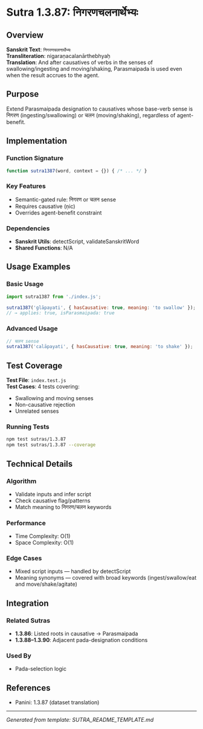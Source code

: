 # Sutra 1.3.87: निगरणचलनार्थेभ्यः

## Overview

**Sanskrit Text**: `निगरणचलनार्थेभ्यः`  
**Transliteration**: nigaraṇacalanārthebhyaḥ  
**Translation**: And after causatives of verbs in the senses of swallowing/ingesting and moving/shaking, Parasmaipada is used even when the result accrues to the agent.

## Purpose

Extend Parasmaipada designation to causatives whose base-verb sense is निगरण (ingesting/swallowing) or चलन (moving/shaking), regardless of agent-benefit.

## Implementation

### Function Signature
```javascript
function sutra1387(word, context = {}) { /* ... */ }
```

### Key Features
- Semantic-gated rule: निगरण or चलन sense
- Requires causative (ṇic)
- Overrides agent-benefit constraint

### Dependencies
- **Sanskrit Utils**: detectScript, validateSanskritWord
- **Shared Functions**: N/A

## Usage Examples

### Basic Usage
```javascript
import sutra1387 from './index.js';

sutra1387('glāpayati', { hasCausative: true, meaning: 'to swallow' });
// → applies: true, isParasmaipada: true
```

### Advanced Usage
```javascript
// चलन sense
sutra1387('calāpayati', { hasCausative: true, meaning: 'to shake' });
```

## Test Coverage

**Test File**: `index.test.js`  
**Test Cases**: 4 tests covering:
- Swallowing and moving senses
- Non-causative rejection
- Unrelated senses

### Running Tests
```bash
npm test sutras/1.3.87
npm test sutras/1.3.87 --coverage
```

## Technical Details

### Algorithm
- Validate inputs and infer script
- Check causative flag/patterns
- Match meaning to निगरण/चलन keywords

### Performance
- Time Complexity: O(1)
- Space Complexity: O(1)

### Edge Cases
- Mixed script inputs — handled by detectScript
- Meaning synonyms — covered with broad keywords (ingest/swallow/eat and move/shake/agitate)

## Integration

### Related Sutras
- **1.3.86**: Listed roots in causative → Parasmaipada
- **1.3.88–1.3.90**: Adjacent pada-designation conditions

### Used By
- Pada-selection logic

## References

- Panini: 1.3.87 (dataset translation)

---

*Generated from template: SUTRA_README_TEMPLATE.md*
